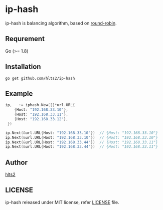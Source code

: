 # ip-hash
ip-hash is balancing algorithm, based on [round-robin](https://github.com/hlts2/round-robin).

## Requrement

Go (>= 1.8)

## Installation

```shell
go get github.com/hlts2/ip-hash
```

## Example
```go
ip, _ := iphash.New([]*url.URL{
    {Host: "192.168.33.10"},
    {Host: "192.168.33.11"},
    {Host: "192.168.33.12"},
 })

ip.Next(&url.URL{Host: "192.168.33.10"})  // {Host: "192.168.33.10"}
ip.Next(&url.URL{Host: "192.168.33.10"})  // {Host: "192.168.33.10"}
ip.Next(&url.URL{Host: "192.168.33.44"})  // {Host: "192.168.33.11"}
ip.Next(&url.URL{Host: "192.168.33.44"})  // {Host: "192.168.33.11"}
```

## Author
[hlts2](https://github.com/hlts2)

## LICENSE
ip-hash released under MIT license, refer [LICENSE](https://github.com/hlts2/ip-hash/blob/master/LICENSE) file.
